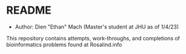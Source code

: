 # README
* Author: Dien "Ethan" Mach (Master's student at JHU as of 1/4/23)

This repository contains attempts, work-throughs, and completions of bioinformatics problems found at Rosalind.info
